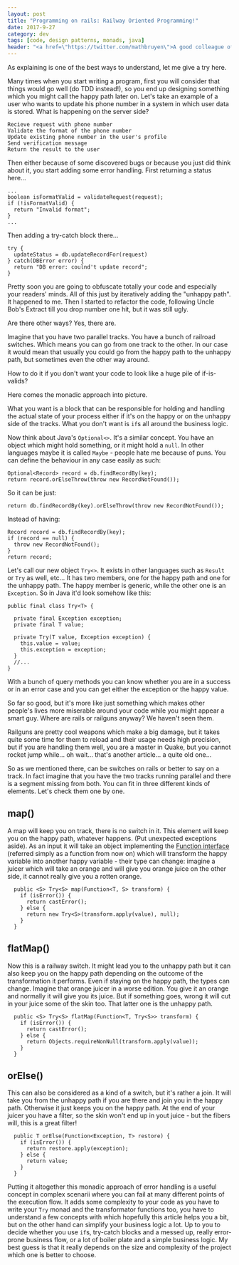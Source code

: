 ```yaml
---
layout: post
title: "Programming on rails: Railway Oriented Programming!"
date: 2017-9-27
category: dev
tags: [code, design patterns, monads, java]
header: "<a href=\"https://twitter.com/mathbruyen\">A good colleague of mine</a> created a pull request in which he spoke about monadic behaviour, an alternative way of error handling, so we called him for a quick meeting where he explained something which he called Railway Oriented Programming."
---
```

As explaining is one of the best ways to understand, let me give a try here.

Many times when you start writing a program, first you will consider that things would go well (do TDD instead!), so you end up designing something which you might call the happy path later on. Let's take an example of a user who wants to update his phone number in a system in which user data is stored. What is happening on the server side?

```
Recieve request with phone number
Validate the format of the phone number
Update existing phone number in the user's profile
Send verification message
Return the result to the user
```

Then either because of some discovered bugs or because you just did think about it, you start adding some error handling. First returning a status here...
```
...
boolean isFormatValid = validateRequest(request);
if (!isFormatValid) {
  return "Invalid format";
}
...
```

Then adding a try-catch block there...

```
try {
  updateStatus = db.updateRecordFor(request)
} catch(DBError error) {
  return "DB error: coulnd't update record";
}

```

Pretty soon you are going to obfuscate totally your code and especially your readers' minds. All of this just by iteratively adding the "unhappy path". It happened to me. Then I started to refactor the code, following Uncle Bob's Extract till you drop number one hit, but it was still ugly.

Are there other ways? Yes, there are.

Imagine that you have two parallel tracks. You have a bunch of railroad switches. Which means you can go from one track to the other. In our case it would mean that usually you could go from the happy path to the unhappy path, but sometimes even the other way around.

How to do it if you don't want your code to look like a huge pile of if-is-valids?

Here comes the monadic approach into picture.

What you want is a block that can be responsible for holding and handling the actual state of your process either if it's on the happy or on the unhappy side of the tracks. What you don't want is `if`s all around the business logic.

Now think about Java's `Optional<>`. It's a similar concept. You have an object which might hold something, or it might hold a `null`. In other languages maybe it is called `Maybe` - people hate me because of puns. You can define the behaviour in any case easily as such:

```
Optional<Record> record = db.findRecordBy(key);
return record.orElseThrow(throw new RecordNotFound());
```

So it can be just:
```
return db.findRecordBy(key).orElseThrow(throw new RecordNotFound());
```

Instead of having:

```
Record record = db.findRecordBy(key);
if (record == null) {
  throw new RecordNotFound();
}
return record;
```

Let's call our new object `Try<>`. It exists in other languages such as `Result` or `Try` as well, etc... It has two members, one for the happy path and one for the unhappy path. The happy member is generic, while the other one is an `Exception`. So in Java it'd look somehow like this:

```
public final class Try<T> {

  private final Exception exception;
  private final T value;

  private Try(T value, Exception exception) {
    this.value = value;
    this.exception = exception;
  }
  //...
}

```

With a bunch of query methods you can know whether you are in a success or in an error case and you can get either the exception or the happy value.

So far so good, but it's more like just something which makes other people's lives more miserable around your code while you might appear a smart guy. Where are rails or railguns anyway? We haven't seen them.

Railguns are pretty cool weapons which make a big damage, but it takes quite some time for them to reload and their usage needs high precision, but if you are handling them well, you are a master in Quake, but you cannot rocket jump while... oh wait... that's another article... a quite old one...

So as we mentioned there, can be switches on rails or better to say on a track. In fact imagine that you have the two tracks running parallel and there is a segment missing from both. You can fit in three different kinds of elements. Let's check them one by one.

## map()
  
A map will keep you on track, there is no switch in it. This element will keep you on the happy path, whatever happens. (Put unexpected exceptions aside). As an input it will take an object implementing the [Function interface](https://docs.oracle.com/javase/8/docs/api/java/util/function/Function.html) (referred simply as a function from now on) which will transform the happy variable into another happy variable - their type can change: imagine a juicer which will take an orange and will give you orange juice on the other side, it cannot really give you a rotten orange.

```
  public <S> Try<S> map(Function<T, S> transform) {
    if (isError()) {
      return castError();
    } else {
      return new Try<S>(transform.apply(value), null);
    }
  }
```

## flatMap()

Now this is a railway switch. It might lead you to the unhappy path but it can also keep you on the happy path depending on the outcome of the transformation it performs. Even if staying on the happy path, the types can change. Imagine that orange juicer in a worse edition. You give it an orange and normally it will give you its juice. But if something goes, wrong it will cut in your juice some of the skin too. That latter one is the unhappy path.

```
  public <S> Try<S> flatMap(Function<T, Try<S>> transform) {
    if (isError()) {
      return castError();
    } else {
      return Objects.requireNonNull(transform.apply(value));
    }
  }

```

## orElse()

This can also be considered as a kind of a switch, but it's rather a join. It will take you from the unhappy path if you are there and join you in the happy path. Otherwise it just keeps you on the happy path. At the end of your juicer you have a filter, so the skin won't end up in yout juice - but the fibers will, this is a great filter!

```
  public T orElse(Function<Exception, T> restore) {
    if (isError()) {
      return restore.apply(exception);
    } else {
      return value;
    }
  }
```

Putting it altogether this monadic approach of error handling is a useful concept in complex scenarii where you can fail at many different points of the execution flow. It adds some complexity to your code as you have to write your `Try` monad and the transformator functions too, you have to understand a few concepts with which hopefully this article helps you a bit, but on the other hand can simplify your business logic a lot. Up to you to decide whether you use `if`s, try-catch blocks and a messed up, really error-prone business flow, or a lot of boiler plate and a simple business logic. My best guess is that it really depends on the size and complexity of the project which one is better to choose.